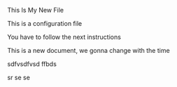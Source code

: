 This Is My New File

This is a configuration file

You have to follow the next instructions

This is a new document, we gonna change with the time

sdfvsdfvsd ffbds

sr se se
